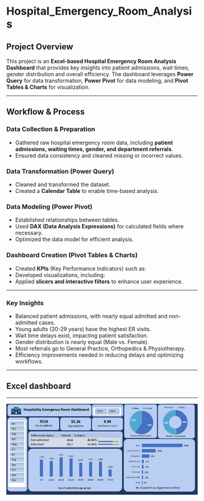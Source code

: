 # Hospital_Emergency_Room_Analysis

##  Project Overview
This project is an **Excel-based Hospital Emergency Room Analysis Dashboard** that provides key insights into patient admissions, wait times, gender distribution and overall efficiency. The dashboard leverages **Power Query** for data transformation, **Power Pivot** for data modeling, and **Pivot Tables & Charts** for visualization.

---
##  Workflow & Process
### **Data Collection & Preparation**
- Gathered raw hospital emergency room data, including **patient admissions, waiting times, gender, and department referrals**.
- Ensured data consistency and cleaned missing or incorrect values.

### **Data Transformation (Power Query)**
- Cleaned and transformed the dataset.
- Created a **Calendar Table** to enable time-based analysis.

### **Data Modeling (Power Pivot)**
- Established relationships between tables.
- Used **DAX (Data Analysis Expressions)** for calculated fields where necessary.
- Optimized the data model for efficient analysis.

### **Dashboard Creation (Pivot Tables & Charts)**
- Created **KPIs** (Key Performance Indicators) such as:
- Developed visualizations, including:
- Applied **slicers and interactive filters** to enhance user experience.


--- 

### **Key Insights**

- Balanced patient admissions, with nearly equal admitted and non-admitted cases.
- Young adults (20-29 years) have the highest ER visits.
- Wait time delays exist, impacting patient satisfaction.
- Gender distribution is nearly equal (Male vs. Female).
- Most referrals go to General Practice, Orthopedics & Physiotherapy.
- Efficiency improvements needed in reducing delays and optimizing workflows.


---


## Excel dashboard

---




  ![Dashboard](Dashboard.png)

